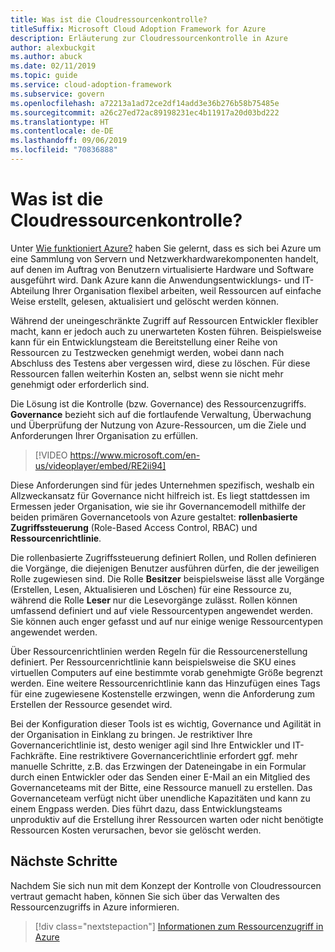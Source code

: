 ```yaml
---
title: Was ist die Cloudressourcenkontrolle?
titleSuffix: Microsoft Cloud Adoption Framework for Azure
description: Erläuterung zur Cloudressourcenkontrolle in Azure
author: alexbuckgit
ms.author: abuck
ms.date: 02/11/2019
ms.topic: guide
ms.service: cloud-adoption-framework
ms.subservice: govern
ms.openlocfilehash: a72213a1ad72ce2df14add3e36b276b58b75485e
ms.sourcegitcommit: a26c27ed72ac89198231ec4b11917a20d03bd222
ms.translationtype: HT
ms.contentlocale: de-DE
ms.lasthandoff: 09/06/2019
ms.locfileid: "70836888"
---
```

<!-- markdownlint-disable MD026 -->

# <a name="what-is-cloud-resource-governance"></a>Was ist die Cloudressourcenkontrolle?

Unter [Wie funktioniert Azure?](../../getting-started/what-is-azure.md) haben Sie gelernt, dass es sich bei Azure um eine Sammlung von Servern und Netzwerkhardwarekomponenten handelt, auf denen im Auftrag von Benutzern virtualisierte Hardware und Software ausgeführt wird. Dank Azure kann die Anwendungsentwicklungs- und IT-Abteilung Ihrer Organisation flexibel arbeiten, weil Ressourcen auf einfache Weise erstellt, gelesen, aktualisiert und gelöscht werden können.

Während der uneingeschränkte Zugriff auf Ressourcen Entwickler flexibler macht, kann er jedoch auch zu unerwarteten Kosten führen. Beispielsweise kann für ein Entwicklungsteam die Bereitstellung einer Reihe von Ressourcen zu Testzwecken genehmigt werden, wobei dann nach Abschluss des Testens aber vergessen wird, diese zu löschen. Für diese Ressourcen fallen weiterhin Kosten an, selbst wenn sie nicht mehr genehmigt oder erforderlich sind.

Die Lösung ist die Kontrolle (bzw. Governance) des Ressourcenzugriffs. **Governance** bezieht sich auf die fortlaufende Verwaltung, Überwachung und Überprüfung der Nutzung von Azure-Ressourcen, um die Ziele und Anforderungen Ihrer Organisation zu erfüllen.

<!-- markdownlint-disable MD034 -->

> [!VIDEO https://www.microsoft.com/en-us/videoplayer/embed/RE2ii94]

<!-- markdownlint-enable MD034 -->

Diese Anforderungen sind für jedes Unternehmen spezifisch, weshalb ein Allzweckansatz für Governance nicht hilfreich ist. Es liegt stattdessen im Ermessen jeder Organisation, wie sie ihr Governancemodell mithilfe der beiden primären Governancetools von Azure gestaltet: **rollenbasierte Zugriffssteuerung** (Role-Based Access Control, RBAC) und **Ressourcenrichtlinie**.

Die rollenbasierte Zugriffssteuerung definiert Rollen, und Rollen definieren die Vorgänge, die diejenigen Benutzer ausführen dürfen, die der jeweiligen Rolle zugewiesen sind. Die Rolle **Besitzer** beispielsweise lässt alle Vorgänge (Erstellen, Lesen, Aktualisieren und Löschen) für eine Ressource zu, während die Rolle **Leser** nur die Lesevorgänge zulässt. Rollen können umfassend definiert und auf viele Ressourcentypen angewendet werden. Sie können auch enger gefasst und auf nur einige wenige Ressourcentypen angewendet werden.

Über Ressourcenrichtlinien werden Regeln für die Ressourcenerstellung definiert. Per Ressourcenrichtlinie kann beispielsweise die SKU eines virtuellen Computers auf eine bestimmte vorab genehmigte Größe begrenzt werden. Eine weitere Ressourcenrichtlinie kann das Hinzufügen eines Tags für eine zugewiesene Kostenstelle erzwingen, wenn die Anforderung zum Erstellen der Ressource gesendet wird.

Bei der Konfiguration dieser Tools ist es wichtig, Governance und Agilität in der Organisation in Einklang zu bringen. Je restriktiver Ihre Governancerichtlinie ist, desto weniger agil sind Ihre Entwickler und IT-Fachkräfte. Eine restriktivere Governancerichtlinie erfordert ggf. mehr manuelle Schritte, z.B. das Erzwingen der Dateneingabe in ein Formular durch einen Entwickler oder das Senden einer E-Mail an ein Mitglied des Governanceteams mit der Bitte, eine Ressource manuell zu erstellen. Das Governanceteam verfügt nicht über unendliche Kapazitäten und kann zu einem Engpass werden. Dies führt dazu, dass Entwicklungsteams unproduktiv auf die Erstellung ihrer Ressourcen warten oder nicht benötigte Ressourcen Kosten verursachen, bevor sie gelöscht werden.

## <a name="next-steps"></a>Nächste Schritte

Nachdem Sie sich nun mit dem Konzept der Kontrolle von Cloudressourcen vertraut gemacht haben, können Sie sich über das Verwalten des Ressourcenzugriffs in Azure informieren.

> [!div class="nextstepaction"]
> [Informationen zum Ressourcenzugriff in Azure](./azure-resource-access.md)
